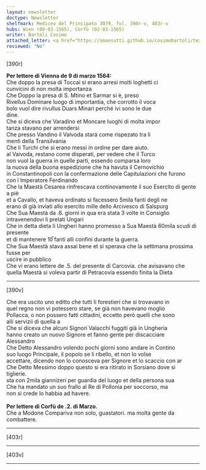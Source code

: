 ```yaml
---
layout: newsletter
doctype: Newsletter
shelfmark: Mediceo del Principato 3079, fol. 390r-v, 403r-v
hubs: Wien (09-03-1565), Corfù (02-03-1565)
writer: Bartoli Cosimo
attached_letter: <a href="https://smansutti.github.io/cosimobartoli/texts/2977_050,2977_051/">2977_050,2977_051</a>
reviewed: "No"
---
```


[390r]  
  
  
<strong>Per lettere di Vienna de 9 di marzo 1564:</strong>  
Che doppo la presa di Toccai si erano arresi molti loghetti ci  
cunvicini di non molta importanza  
Che Doppo la presa di S. Mtino et Sarmar si è, preso  
Rivellus Dominare luogo di importantia, che corrotto il voca  
bolo vuol dire rivullus Duars Minari perché ivi sono le due  
dine.  
Che si diceva che Varadino et Moncare luoghi di molta impor  
tanza stavano per arrendersi  
Che presso Vandino il Valvoda starà come rispezato tra li  
menti della Transilvania  
Che li Turchi che si erano messi in ordine per dare aiuto.  
al Vaivoda, restano come disperati, per vedere che il Turco  
non vuol la guerra in quelle parti, essendo comparsa loro  
la nuova della buona espedizione che ha havuta il Cernovichio  
in Constantinopoli con la confermazione delle Capitulazioni che furono  
con l Imperatore Ferdinando  
Che la Maestà Cesarea rinfrescava continovamente il suo Esercito di gente a piè  
et a Cavallo, et haveva ordinato si facessero 5mila fanti degli ne  
erano di già inviati allo esercito mille dello Arcivesco di Salspurg  
Che Sua Maestà da .6. giorni in qua era stata 3 volte in Consiglio  
intravenendovi li prelati Ungari  
Che in detta dieta li Ungheri hanno promesso a Sua Maestà 60mila scudi di presente  
et di mantenere 10̅ fanti alli confini durante la guerra.  
Che Sua Maestà stava assai bene et si sperava che la settimana prossima fusse per  
uscire in pubblico  
Che vi erano lettere de .5. del presente di Carcovia. che avisavano che  
quella Maestà si voleva partir di Petracovia essendo finita la Dieta  
  
---  

[390v]  
  
  
Che era uscito uno editto che tutti li forestieri che si trovavano in  
quel regno non vi potessero stare, se già non havevano moglio  
Pollacca, o non possero fatti cittadini, eccetto però quelli che sono  
alli servizii di quella a  
Che si diceva che alcuni Signori Valacchi fuggiti già in Ungheria  
hanno creato un nuovo Signore et fanno gente per discacciare  
Alessandro  
Che Detto Alessandro volendo pochi giorni sono andare in Contino  
suo luogo Principale, il popolo se li ribello, et non lo volse  
accettare, dicendo non lo conosceva per Signore et lo scaccio con ar  
Che Detto Messimo doppo questo si era ritirato in Sorsiano dove si  
tiglierie.  
sta con 2mila giannizeri per guardia del luogo et della persona sua  
Che ha mandato un suo frallo al Re di Pollonia per soccorso, ma  
non si crede lo habbia ad havere.  
<br/><strong>Per lettere di Corfù de .2. di Marzo.</strong>  
Che a Modone Compariva non solo, guastatori. ma molta gente da  
combattere.  
  
---  

[403r]  
  
  
  
---  

[403v]  
  
  
  
---  

